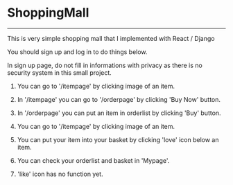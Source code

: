 # ShoppingMall
--------------------------
This is very simple shopping mall that I implemented with React / Django  
  
You should sign up and log in to do things below.
  
In sign up page, do not fill in informations with privacy as there is no security system in this small project.    
  
1. You can go to '/itempage' by clicking image of an item.  
  
2. In '/itempage' you can go to '/orderpage' by clicking 'Buy Now' button.
  
3. In '/orderpage' you can put an item in orderlist by clicking 'Buy' button.  
  
4. You can go to '/itempage' by clicking image of an item.  
  
5. You can put your item into your basket by clicking 'love' icon below an item.  

6. You can check your orderlist and basket in 'Mypage'.

7. 'like' icon has no function yet.  
  
